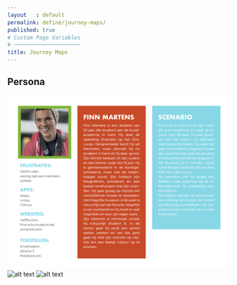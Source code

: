 ```yaml
---
layout   : default
permalink: define/journey-maps/
published: true
# Custom Page Variables
# ─────────────────────
title: Journey Maps
---
```

## Persona
![alt text](../../assets/img/finn.png "persona_finn")
![alt text](../../assets/img/andre.png "persona_andre")
![alt text](../../assets/img/floor.png "persona_finn")